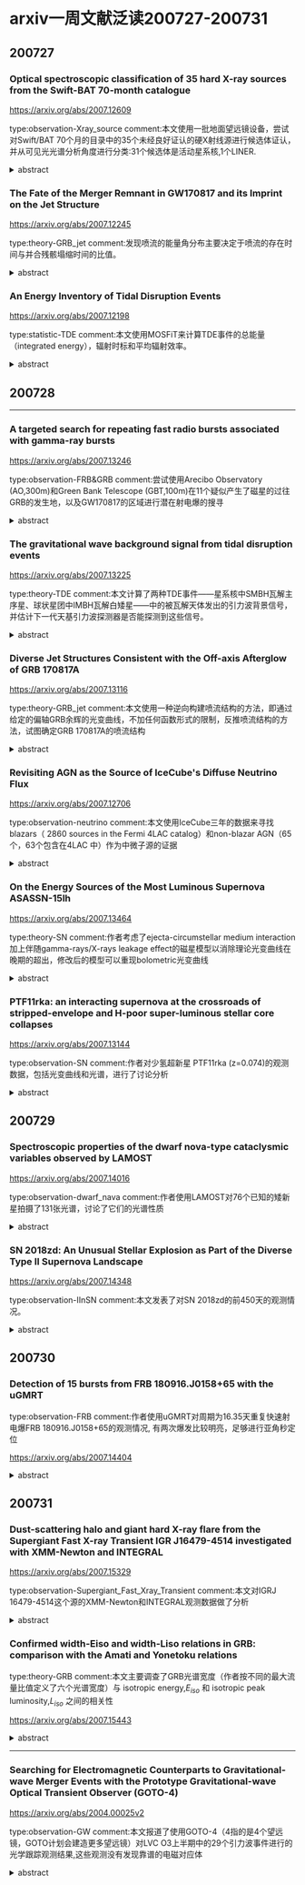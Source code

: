 # arxiv一周文献泛读200727-200731

## 200727


### Optical spectroscopic classification of 35 hard X-ray sources from the Swift-BAT 70-month catalogue

https://arxiv.org/abs/2007.12609

type:observation-Xray_source
comment:本文使用一批地面望远镜设备，尝试对Swift/BAT 70个月的目录中的35个未经良好证认的硬X射线源进行候选体证认，并从可见光光谱分析角度进行分类:31个候选体是活动星系核,1个LINER.

<details>
<summary>abstract</summary>

Authors: E. J. Marchesini, N. Masetti, E. Palazzi, et al.
Comments: Last draft version before referee's approval. Closest to the final published article

The nature of a substantial percentage (about one fifth) of hard X-ray sources discovered with the BAT instrument onboard the Neil Gehrels Swift Observatory (hereafter Swift) is unknown because of the lack of an identified longer-wavelength counterpart. Without such follow-up, an X-ray catalogue is of limited astrophysical value: we therefore embarked, since 2009, on a long-term project to uncover the optical properties of sources identified by Swift by using a large suite of ground-based telescopes and instruments. 

In this work, we continue our programme of characterization of unidentified or poorly studied hard X-ray sources by presenting the results of an optical spectroscopic campaign aimed at pinpointing and classifying the optical counterparts of 35 hard X-ray sources taken from the 70-month BAT catalogue. This sample was selected out of the available information about the chosenobjects: either they are completely unidentified sources,or their association with a longer-wavelength counterpart is still ambiguous. 

With the use of optical spectra taken at six different telescopes we were able to identify the main spectral characteristics (continuum type, redshift, and emission or absorption lines) of the observed objects, and determined their nature. 

We identify and characterize a total of 41 optical candidate counterparts corresponding to 35 hard X-ray sources given that, because of positional uncertainties, multiple lower energy counterparts can sometimes be associated with higher energy detections. We discuss which ones are the actual (or at least most likely) counterparts based on our observational results.

In particular, 31 sources in our sample are active galactic nuclei: 16 are classified as Type 1 (with broad and narrow emission lines) and 13 are classified as Type 2 (with narrow emission lines only); two more are BL Lac-type objects. We also identify one LINER, one starburst, and 3 elliptical galaxies. The remaining 5 objects are galactic sources: we identify 4 of them as cataclysmic variables, whereas one is a low mass X-ray binary.

- 本文使用一批地面望远镜设备，尝试对Swift/BAT 70个月的目录中的35个未经良好证认的硬X射线源进行候选体证认，并从可见光光谱分析角度进行分类。
- 文章为这35个源找出了41个光学候选体，其中：
  - 31个候选体是活动星系核，其中16个为1型（兼有宽线和窄线），13个为2型（仅有窄线），另外2个为蝎虎座BL型天体（BL Lacertae objects）。
  - 1个LINER（Low ionization Nuclear Emission Region，低电离星系核发射区域），1个星暴星系，3个椭圆星系。
  - 剩下5个是系内目标，其中4个是激变变星（cataclysmic variables，一个白矮星加一个被吸积的伴星组成的双星系统），另1个是低质量X射线双星。

![tab2a](./2007.12609_tab2a.png)

![tab2b](./2007.12609_tab2b.png)

</details>



### The Fate of the Merger Remnant in GW170817 and its Imprint on the Jet Structure

https://arxiv.org/abs/2007.12245

type:theory-GRB_jet
comment:发现喷流的能量角分布主要决定于喷流的存在时间与并合残骸塌缩时间的比值。

<details>
<summary>abstract</summary>

Authos: Ariadna Murguia-Berthier, Enrico Ramirez-Ruiz, Fabio De Colle, Agnieszka Janiuk, Stephan Rosswog, William H. Lee
Comments: 5 figures, 7 pages, submitted to ApJL

The first neutron star binary merger detected in gravitational waves, GW170817 and the subsequent detection of its emission across the electromagnetic spectrum showed that these systems are viable progenitors of short γ-ray bursts (sGRB). The afterglow signal of GW170817 has been found to be consistent with a structured GRB jet seen off-axis, requiring significant amounts of relativistic material at large angles. This trait can be attributed to the interaction of the relativistic jet with the external wind medium. <font color=red>Here we perform numerical simulations of relativistic jets interacting with realistic wind environments in order to explore how the properties of the wind and central engine affect the structure of successful jets.</font> We find that the angular energy distribution of the jet depends primarily on the ratio between the lifetime of the jet and the time it takes the merger remnant to collapse. We make use of these simulations to constrain the time it took for the merger remnant in GW170817 to collapse into a black hole based on the angular structure of the jet as inferred from afterglow observations. We conclude that the lifetime of the merger remnant in GW170817 was ≈0.8−0.9s, which, after collapse, triggered the formation of the jet. 

- GW170817成协的短暴的余辉反映了其喷流具有结构性，这可能是相对论喷流与外部星风介质相互作用的结果。
- 本文对这种相互作用进行了数值模拟，探究星风的性质和中心引擎对成功喷流的结构会产生怎样的影响。结果发现喷流的能量角分布主要决定于喷流的存在时间与并合残骸塌缩时间的比值。
- 利用以上结果，跟据观测得到的喷流能量角分布，即可得出GW170817中的并合残骸的存活时间（塌缩至黑洞所经历的时间）为0.8-0.9秒。

![fig1](./2007.12245_fig1.png)

![fig2](./2007.12245_fig2.png)

![fig3](./2007.12245_fig3.png)

</details>



### An Energy Inventory of Tidal Disruption Events

https://arxiv.org/abs/2007.12198

type:statistic-TDE
comment:本文使用MOSFiT来计算TDE事件的总能量（integrated energy），辐射时标和平均辐射效率。

<details>
<summary>abstract</summary>

Authors: Brenna Mockler, Enrico Ramirez-Ruiz
Comments: submitted to ApJL. 13 pages, 4 figures, 1 table

Tidal disruption events (TDEs) offer a unique opportunity to study a single super-massive black hole (SMBH) under feeding conditions that change over timescales of days or months. However, the primary mechanism for generating luminosity during the flares remains debated. Despite the increasing number of observed TDEs, it is unclear whether most of the energy in the initial flare comes from accretion near the gravitational radius or from circularizing debris at larger distances from the SMBH. The energy dissipation efficiency increases with decreasing radii, therefore by measuring the total energy emitted and estimating the efficiency we can derive clues about the nature of the emission mechanism. <font color=red>Here we calculate the integrated energy, emission timescales, and average efficiencies for the TDEs using the Modular Open Source Fitter for Transients (MOSFiT).</font> Our calculations of the total energy generally yield higher values than previous estimates. This is predominantly because, if the luminosity follows the mass fallback rate, TDEs release a significant fraction of their energy long after their light curve peaks. We use MOSFiT to calculate the conversion efficiency from mass to radiated energy, and find that for many of the events it is similar to efficiencies inferred for active galactic nuclei. There are, however, large systematic uncertainties in the measured efficiency due to model degeneracies between the efficiency and the mass of the disrupted star, and these must be reduced before we can definitively resolve the emission mechanism of individual TDEs. 

- 目前我们还不清楚TDE的耀发中的主要辐射机制，不清楚在最初耀发中的能量的主要来源（来自引力半径附近的吸积区域或远一些的环绕碎片circularizing debris）。在TDE吸积区域中，半径越小，能量耗散效率（energy dissipation efficiency）越高，所以测量TDE辐射的总能量并估算其（辐射）效率可以给我们提供有关辐射机制的线索。

- 本文使用MOSFiT来计算TDE事件的总能量（integrated energy），辐射时标和平均辐射效率。
- 本文计算给出的能量要普遍高于以往的估计，主要原因在于，如果TDE光度是随质量回落率（mass fallback rate）变化，则在光变曲线的峰值过后，TDE仍会继续辐射大量能量。
- 计算给出的多数TDE事件的能量转换效率与活动星系核的效率类似。不过文章指出效率的测量存在较大的系统误差（由于模型存在辐射效率和被瓦解的星体质量间的简并），有必要减少这样的简并才能够更准确地解决单个事件的能量机制问题。

![tab1](./2007.12198_tab1.png)

![tab1note](./2007.12198_tab1note.png)

![fig4](./2007.12198_fig4.png)

![fig4note](./2007.12198_fig4note.png)

![fig1](./2007.12198_fig1.png)

</details>



## 200728

---

### A targeted search for repeating fast radio bursts associated with gamma-ray bursts

https://arxiv.org/abs/2007.13246

type:observation-FRB&GRB
comment:尝试使用Arecibo Observatory (AO,300m)和Green Bank Telescope (GBT,100m)在11个疑似产生了磁星的过往GRB的发生地，以及GW170817的区域进行潜在射电爆的搜寻

<details>
<summary>abstract</summary>

Authors: Nipuni T. Palliyaguru, Devansh Agarwal, Golnoosh Golpayegani et al.
Comments: 7 pages, 4 figures, submitted to MNRAS

The origin of fast radio bursts (FRBs) still remains a mystery, even with the increased number of discoveries in the last three years. Growing evidence suggests that some FRBs may originate from magnetars. Large, single-dish telescopes such as Arecibo Observatory (AO) and Green Bank Telescope (GBT) have the sensitivity to detect FRB~121102-like bursts at gigaparsec distances. Here we present searches using AO and GBT that aimed to find potential radio bursts at 11 sites of past γ--ray bursts that show evidence for the birth of a magnetar. We also performed a search towards GW170817, which has a merger remnant whose nature remains uncertain. We place 10σ fluence upper limits of ≈0.036 Jy ms at 1.4 GHz and ≈0.063 Jy ms at 4.5 GHz for AO data and fluence upper limits of ≈0.085 Jy ms at 1.4 GHz and ≈0.098 Jy ms at 1.9 GHz for GBT data, for a maximum pulse width of ≈42 ms. The AO observations had sufficient sensitivity to detect any FRB of similar luminosity to the one recently detected from the Galactic magnetar SGR 1935+2154. Assuming a Schechter function for the luminosity function of FRBs, we find that our non-detections favor a steep power--law index (α≲−1.0) and a large cut--off luminosity ($L_0$≳ $10^{42} erg/s$). 

- 作者尝试使用两个大的单盘（single-dish）射电望远镜Arecibo Observatory (AO,300m)和Green Bank Telescope (GBT,100m)在11个疑似产生了磁星的过往GRB的发生地，以及GW170817的区域进行潜在射电爆的搜寻（如何搜寻？？）。这两个望远镜足可在Gpc的距离探测到类FRB121102的爆。

![tab1](./2007.13246_tab1.png)

![tab2](./2007.13246_tab2.png)

- 观测
  - AO的观测在2017 December 12:50 UTC 和 2018 December 19:55 UTC之间进行，每次（epoch）对一个目标观测0.6个小时，所有11个目标一共耗时114个小时，每个目标在每个频率上耗时1小时到21小时不等。观测数据由PUPPI（AO的一个后端，backend）记录，中心频率分别为1380MHz和4.5GHz，频宽约为600MHz。
  - GBT的观测在2017November 02:41 UTC 和 2018, July 31:02 UTC之间的10个时间段（epoch）上进行。每次在每个频率上对GW 170817观测1个小时。在开始的两个时间段，观测频率为1.4和1.9GHz（因为在早期，低频滤的射电辐射可能会被GRB后的ejecta吸收掉），之后只有1.4GHz的观测。观测数据由GUPPI记录。
  - 每次观测前都会先观测一个已知的脉冲星来检查仪器状态。

![fig1](./2007.13246_fig1.png)

![tab3](./2007.13246_tab3.png)

- 数据分析
  - 使用pipeline HEIMDALL处理数据，并从中搜寻宽度为40.96 $\mu s$ - 41.93 ms的脉冲，在S/N > 6 的水平上一共找出17672个候选体。
  - 使用卷积神经网络 FETCH 对这些候选体进行判断，分出 radio frequency interference (RFI) 和 潜在FRB候选体。设定判断阈值后，FETCH给出425个可能的FRB候选体，再经人工检查，最终找出68个单峰的候选体，不过这些信号都来自上面所说用来测试仪器状态的已知脉冲星，而其他的则是由附近的机场雷达发出的假脉冲。

- Detectability of a repeating FRB
  - 通过信噪比公式计算，分别对每个仪器在不同频段与S/N=10对应的通量上限（最低可观测流量）:
    - AO:  1.4GHz upper limit ≈ 0.036 Jy ms ; 4.5 GHz upper limit ≈ 0.063 Jy ms
    - GBT: 1.4GHz upper limit ≈ 0.085 Jy ms ; 1.9 GHz upper limit ≈ 0.098 Jy ms

  ![eq3](./2007.13246_eq3.png)

  - 把FRB 121102的一系列爆发放到各个GRB的位置上，可以算出每次爆对应的预期观测流量，这些预期流量就可以与上面给出的上限进行比较，如

  ![fig3](./2007.13246_fig3.png)

  - 如果磁星能够发出类似FRB121102的爆发，Arecibo应该有能力在4.8Gpc的距离上探测到~$9 \times 10^{42} erg/s$的明亮爆发。

- 如果FRB的光度函数为Schechter function，则以上结果支持函数中应有一个较陡的幂律指数（α≲−1.0）以及一个较大的截断光度($L_0$≳ $10^{42} erg/s$)。

![eq4](./2007.13246_eq4.png)

</details>



### The gravitational wave background signal from tidal disruption events

https://arxiv.org/abs/2007.13225

type:theory-TDE
comment:本文计算了两种TDE事件——星系核中SMBH瓦解主序星、球状星团中IMBH瓦解白矮星——中的被瓦解天体发出的引力波背景信号，并估计下一代天基引力波探测器是否能探测到这些信号。

<details>
<summary>abstract</summary>

Authors: Martina Toscani (1), Elena M. Rossi (2), Giuseppe Lodato (1) ((1) Dipartimento di Fisica, Università Degli Studi di Milano, Via Celoria, 16, Milano, 20133, Italy, (2) Leiden Observatory, Leiden University, PO Box 9513, 2300 RA, Leiden, the Netherlands)
Comments: Accepted for Publications in MNRAS. 11 pages, 5 figures

In this paper we derive the gravitational wave stochastic background from tidal disruption events (TDEs). We focus on both the signal emitted by main sequence stars disrupted by super-massive black holes (SMBHs) in galaxy nuclei, and on that from disruptions of white dwarfs by intermediate mass black holes (IMBHs) located in globular clusters. We show that the characteristic strain $h_c$'s dependence on frequency is shaped by the pericenter distribution of events within the tidal radius, and under standard assumptions $h_c∝f^{−1/2}$. This is because the TDE signal is a burst of gravitational waves at the orbital frequency of the closest approach. In addition, we compare the background characteristic strains with the sensitivity curves of the upcoming generation of space-based gravitational wave interferometers: the Laser Interferometer Space Antenna (LISA), TianQin, ALIA, the DECI-hertz inteferometer Gravitational wave Observatory (DECIGO) and the Big Bang Observer (BBO). We find that the background produced by main sequence stars might be just detected by BBO in its lowest frequency coverage, but it is too weak for all the other instruments. On the other hand, the background signal from TDEs with white dwarfs will be within reach of ALIA, and especially of DECIGO and BBO, while it is below the LISA and TianQin sensitive curves. This background signal detection will not only provide evidence for the existence of IMBHs up to redshift z∼3, but it will also inform us on the number of globular clusters per galaxy and on the occupation fraction of IMBHs in these environments. 

- 本文计算了两种TDE事件——星系核中SMBH瓦解主序星、球状星团中IMBH瓦解白矮星——中的被瓦解天体发出的引力波背景信号，并估计下一代天基引力波探测器——the Laser Interferometer Space Antenna (LISA), TianQin, ALIA, the DECI-hertz inteferometer Gravitational wave Observatory (DECIGO) and the Big Bang Observer (BBO)——是否能探测到这些信号。结果发现，对于前一种TDE的引力波信号，只有BBO能够在其最低频率探测到，而对于后一种，ALLA、DECIGO和BBO都可以探测到。
- 这样的探测工作可以为我们提供远距离（z~3）IMBH存在的证据，以及提供关于星系中球状星团的数量，IMBH在球状星团中所占比例等信息。

![fig2](./2007.13225_fig2.png)

</details>



### Diverse Jet Structures Consistent with the Off-axis Afterglow of GRB 170817A

https://arxiv.org/abs/2007.13116

type:theory-GRB_jet
comment:本文使用一种逆向构建喷流结构的方法，即通过给定的偏轴GRB余辉的光变曲线，不加任何函数形式的限制，反推喷流结构的方法，试图确定GRB 170817A的喷流结构

<details>
<summary>abstract</summary>

Authors: Kazuya Takahashi, Kunihito Ioka
Comments: 11 pages, 5 figures, 2 tables, submitted to MNRAS

The jet structure of short gamma-ray bursts (GRBs) has been controversial after the detection of GRB 170817A as the electromagnetic counterparts to the gravitational wave event GW170817. Different authors use different jet structures for calculating the afterglow light curves. We formulated a method to inversely reconstruct the jet structure uniquely from a given off-axis GRB afterglow, without assuming any functional form of the structure. By systematically applying our inversion method, we find that more diverse jet structures are consistent with the observed afterglow of GRB 170817A within errors: such as hollow-cone, spindle, Gaussian, and power-law jet structures. In addition, the total energy of the reconstructed jet is arbitrary, proportional to the ambient density n0, with keeping the same jet shape if the parameters satisfy the degeneracy combination $n_0 ε_B^{(p+1)/(p+5)} ε_e^{4(p−1)/(p+5)}=const.$. Observational accuracy less than ∼6 per cent is necessary to distinguish the different shapes, while the degeneracy of the energy scaling would be broken by observing the spectral breaks. Future events in denser environment with brighter afterglows and observable spectral breaks are ideal for our inversion method to pin down the jet structure, providing the key to the jet formation and propagation. 

- 短暴GRB 170817A的结构性喷流一直以来讨论颇多。本文使用一种逆向构建喷流结构的方法，即通过给定的偏轴GRB余辉的光变曲线，不加任何函数形式的限制，反推喷流结构的方法，试图确定GRB 170817A的喷流结构，但发现多种喷流结构都在一定误差允许范围内与GRB 170817A的观测符合，如hollow-cone, spindle, Gaussian, and power-law jet structures。

</details>



### Revisiting AGN as the Source of IceCube's Diffuse Neutrino Flux

https://arxiv.org/abs/2007.12706

type:observation-neutrino
comment:本文使用IceCube三年的数据来寻找blazars（ 2860 sources in the Fermi 4LAC catalog）和non-blazar AGN（65个，63个包含在4LAC 中）作为中微子源的证据

<details>
<summary>abstract</summary>

Authors: Daniel Smith, Dan Hooper, Abby Vieregg
Comments: 14 pages, 7 figures, to be submitted to JCAP

The origin of the astrophysical neutrino flux reported by the IceCube Collaboration remains an open question. In this study, we use three years of publicly available IceCube data to search for evidence of neutrino emission from the blazars and non-blazar Active Galactic Nuclei (AGN) contained the Fermi 4LAC catalog. We find no evidence that these sources produce high-energy neutrinos, and conclude that blazars can produce no more than 15% of IceCube's observed flux. The constraint we derive on the contribution from non-blazar AGN, which are less luminous and more numerous than blazars, is significantly less restrictive, and it remains possible that this class of sources could produce the entirety of the diffuse neutrino flux observed by IceCube. We anticipate that it will become possible to definitively test such scenarios as IceCube accumulates and releases more data, and as gamma-ray catalogs of AGN become increasingly complete. We also comment on starburst and other starforming galaxies, and conclude that these sources could contribute substantially to the signal observed by IceCube, in particular at the lowest detected energies. 

- 本文使用IceCube三年的数据来寻找blazars（ 2860 sources in the Fermi 4LAC catalog）和non-blazar AGN（65个，63个包含在4LAC 中）作为中微子源的证据。
- 作者没有发现证据表明这些源产生了高能中微子，并给出blazar来源的中微子不超过IceCube观测的15%的结论。
- 至于非blazar的AGN的贡献，作者不能给出严格的限制，并称这类源仍有可能是IceCube探测到的全部diffuse neutrino flux的来源。
- 另外作者也提到星暴星系和其它starforming星系也能大量贡献观测到的中微子信号。

</details>



### On the Energy Sources of the Most Luminous Supernova ASASSN-15lh

https://arxiv.org/abs/2007.13464

type:theory-SN
comment:作者考虑了ejecta-circumstellar medium interaction加上伴随gamma-rays/X-rays leakage effect的磁星模型以消除理论光变曲线在晚期的超出，修改后的模型可以重现bolometric光变曲线

<details>
<summary>abstract</summary>

Authors: Long Li, Zi-Gao Dai, Shan-Qin Wang, and Shu-Qing Zhong


In this paper, we investigate the energy-source models for the most luminous supernova ASASSN-15lh. We revisit the ejecta-circumstellar medium (CSM) interaction (CSI) model and the CSI plus magnetar spin-down with full gamma-ray/X-ray trapping which were adopted by Chatzopoulos et al.(2016) and find that the two models cannot fit the bolometric LC of ASASSN-15lh. Therefore, we consider a CSI plus magnetar model with the gamma-rays/X-rays leakage effect to eliminate the late-time excess of the theoretical LC. We find that this revised model can reproduce the bolometric LC of ASASSN-15lh. Moreover, we construct a new hybrid model (i.e., the CSI plus fallback model), and find that it can also reproduce the bolometric LC of ASASSN-15lh. Assuming that the conversion efficiency (η) of fallback accretion to the outflow is typically ∼ $10^{−3}$ , we derive that the total mass accreted is ∼ 3.9 $M_ ⊙$ . The inferred CSM mass in the two models is rather large, indicating that the progenitor could have experienced an eruption of hydrogen-poor materials followed by an energetic core-collapse explosion leaving behind a magnetar or a black hole.

- 目前学界存在多种模型解释超亮超新星的能源机制问题，如pair instability SN，磁星自旋减慢，喷射物与星周介质相互作用，回落吸积等模型。本文讨论了超新星ASASSN-15lh——最明亮的超新星（峰值热光度为$(2.2 \pm 0.2) \times 10^{45} erg/s$）——的能量来源模型。
- 文章首先回顾了Chatzopoulos et al.(2016)采用的两种模型：ejecta-circumstellar medium interaction  (CSI)模型和CSI加上伴随 full gamma-ray/X-ray trapping的磁星自旋减慢模型，发现这两种模型均不能拟合ASASSN-15lh的bolometric光变曲线。
- 故作者考虑了CSI加上伴随gamma-rays/X-rays leakage effect的磁星模型以消除理论光变曲线在晚期的超出，修改后的模型可以重现bolometric光变曲线。另外作者还考虑了CSI加回落吸积的组合模型，在一定条件下也能重现光变曲线，此情况下假设回落吸积物质到外流的转化效率为典型的~$10^{-3}$，则总吸积质量约为3.9$M_ ⊙$。
- 两种模型导出的CSM质量都比较大（SN ejecta + CSM: ~61 $M_⊙$, ~ 47 $M_⊙$），表明前身星可能是经历了一次少氢物质的爆发，随后是一次高能的核塌缩爆炸，留下一个磁星或是黑洞。

![fig2](./2007_13464_fig2.png)

![fig4](./2007_13464_fig4.png)

</details>



### PTF11rka: an interacting supernova at the crossroads of stripped-envelope and H-poor super-luminous stellar core collapses

https://arxiv.org/abs/2007.13144

type:observation-SN
comment:作者对少氢超新星 PTF11rka (z=0.074)的观测数据，包括光变曲线和光谱，进行了讨论分析

<details>
<summary>abstract</summary>
Authors: Elena Pian , Paolo A. Mazzali , Takashi J. Moriya et al.
Comments:  18 page, 9 figures, MNRAS, in press

The hydrogen-poor supernova PTF11rka (z = 0.0744), reported by the Palomar Transient Factory, was observed with various telescopes starting a few days after the estimated explosion time of 2011 Dec. 5 UT and up to 432 rest-frame days thereafter. The rising part of the light curve was monitored only in the $R_{PTF}$ filter band, and maximum in this band was reached ~30 rest-frame days after the estimated explosion time. The light curve and spectra of PTF11rka are consistent with the core-collapse explosion of a ~10  $M_⊙$ carbon-oxygen core evolved from a progenitor of main-sequence mass 25--40  $M_⊙$, that liberated a kinetic energy ($E_K$) ~ $4 \times 10^{51} erg$, expelled ~8  $M_⊙$ of ejecta ($M_{ej}$), and synthesised ~0.5  $M_⊙$ of 56Ni. The photospheric spectra of PTF11rka are characterised by narrow absorption lines that point to suppression of the highest ejecta velocities >~15,000 km/s. This would be expected if the ejecta impacted a dense, clumpy circumstellar medium. This in turn caused them to lose a fraction of their energy (~$5 \times 10^{50} erg$), less than 2% of which was converted into radiation that sustained the light curve before maximum brightness. This is reminiscent of the superluminous SN 2007bi, the light-curve shape and spectra of which are very similar to those of PTF11rka, although the latter is a factor of 10 less luminous and evolves faster in time. PTF11rka is in fact more similar to gamma-ray burst supernovae (GRB-SNe) in luminosity, although it has a lower energy and a lower $E_K/M_{ej}$ ratio.

- 尽管stripped-envelope和更大质量的H-poor超亮超新星在观测上有所不同，但这两类事件间仍存在一些联系，包括内秉性质，CSM起的作用，以及超亮超新星和最高能（the most energetic）的H-poor超新星都有可能是磁星旋转驱动的。通过广域巡天项目（large area sky survey）对超新星的系统准确的调查和研究，会发现一些具有中间性质的目标，把看上去不相关的两类超新星联系起来（This systematic approach makes unbiased detections possible and brings to evidence objects with intermediate properties that bridgeseemingly separate groups）。一个关键的例子就是H- 和 He-poor的Ic型 SN PTF11rka 。PTF11rka的光变曲线形状和光球阶段的光谱均与超亮的pair-instability（正负电子对的产生导致热核爆发）超新星，SN 2007bi相似，使得PTF11rka成为联系stripped-envelope SNe（窄线和宽线的Ic SNe）与H-poor SLSNe的一个值得监测的目标。
- 作者对少氢超新星 PTF11rka (z=0.074)的观测数据，包括光变曲线和光谱，进行了讨论分析。
- 测光开始于爆后数天（估计爆发时间为2011年12月5日UT），并一直持续，最后一次观测在开始观测的432天后。PTF11rka光变的上升阶段仅有$R_{PTF}$波段（P48）的数据，该波段下大概在爆后30天左右达到峰值。之后P60也参与进来，提供了gri波段的数据。在最后的fully nebular phase，即430天左右，由VLT提供了BVRI的数据。文中提到g波段的峰值至少发生在r波段，i波段的峰值的15天前，表明这个SN的光变有很强的色差行为。根据这些数据，作者构造了pseudebolometric光变曲线（注意在最大亮度达到前只有$R_{PTF}$波段的数据，因此只能基于一定假设构造早期的pseudobolometric光变曲线，导致其的峰值有很大的不确定性。SN 2007bi的情况也类似）。

![fig1](./2007.13144_fig1.png)
![fig1note](./2007.13144_fig1note.png)

![fig2](./2007.13144_fig2.png)

![fig2note](./2007.13144_fig2note.png)

- 测光期间一共进行了6次测谱。

![tab2](./2007.13144_tab2.png)

- PTF11rka在20天时的光谱与SN 2007bi在峰值后50天（爆发后120天）时的光谱非常相似，表明前者演化较快，其光球速度应该也与SN 2007bi50天时测量的结果，~12000 km/s接近。

![fig3](./2007.13144_fig3.png)

![fig3note](./2007.13144_fig3note.png)

- PTF11rka 和 SN 2007bi的星云阶段光谱存在一些不同，比较显著的一点就是很弱的铁线表明前者较后者只合成了少量的56Ni，这一点从光变曲线独立得出。

![fig4](./2007.13144_fig4.png)

![fig4note](./2007.13144_fig4note.png)

- 在模型拟合环节，作者使用最早的20天的光谱来确定爆发外层（outer layer）的参数（如velocity cut, $E_K$）,用光变曲线估计喷射物质量$M_{ej}$,以及用光变曲线（由光谱数据拟合的光变曲线）和晚期光谱估计56Ni的合成质量。
  - 采用与Moriya et al 2010用来拟合SN 2007bi的模型一样的喷射物密度结构，PTF11rka给出 $E_K$ ~ $4 \times 10^{51} erg$，$M_{ej} \sim8  M_⊙$，这样$E_K/M_{ej} \approx 0.5$ 就相对较低。SN 2007bi的相关量为56Ni ~ $6 M_⊙$，$M_{ej} \sim 40 M_⊙$，$E_K \sim 3.6 \times 10^{52}$，$E_K/M_{ej} \approx 1$ ，ejecta velocity cut $\sim 13000 - 16000 km/s$（Moriya T. J., Mazzali P. A., & Tanaka M. 2019b）。
  - 通过拟合20天的光谱， 作者将喷射物的分布在15000 km/s处截断，并给出$M_{ej} \approx 7.9 M_⊙$， $E_k \approx 3.5 \times 10^{51} erg$。
  - 这样就给出，质量约为0.1$M_⊙$的部分喷射物“撞进”了一个密度较大，比较厚重的星周介质中，损失了~$5 \times 10^{50} erg$的能量，根据光变曲线的拟合，其中有大概2%的能量被辐射出来。
  - 另外根据光变曲线的拟合，估计56Ni的产量为0.5$M_⊙$是必要的,以此匹配接近峰值时的光度 ~ $10^{43} erg/s$。这个估计比用晚期星云阶段光谱估计（~0.4 $M_⊙$）的大,可能是因为部分56Ni由于速度大于星云速度（4000 kms），从而没有在晚期星云光谱作出贡献。

![fig9](./2007.13144_fig9.png)

- 总结
  - 首先，PTF11rka的光谱和大部分的光变曲线在很大程度上都可以在传统框架下去解释，即超新星喷发出大质量的恒星核，且56Ni的放射性衰变支持着观测的光度（SN ejects a massive stellar core and the luminosity is supported by the radioactive decay of 56Ni）。所需要的56Ni的质量相当大~0.4-0.5$M_⊙$，与GRB-SNe相当。另外，喷射物质量的估计值，$M_{ej} \sim 8 \pm 2 M_⊙$也是在stripped-envelope 核塌缩SNe 的$M_{ej}$分布中处于较高的一部分。根据$M_{ej}$，可推断出CO核心的质量在$8 - 13 M_⊙$之间，前身主序星为$25 - 40 M_⊙$之间。具体取决于残骸是低质量中子星还是黑洞。其动能$E_K$ ~ $4 \times 10^{51} erg$ 虽然高但并不极端，更像是没有伴随GRB的明亮的 stripped-envelope SNe。
  - 然而，PTF11rka的早期光谱与SLSN 2007bi的相似。最近的一些工作表明其爆发的CO核心质量为~40$M_⊙$（前身星可能有60 - 80$M_⊙$）。尽管质量很大，SN 2007bi的爆发也没有特别高能（ $E_K \approx 4 \times 10^{52} erg, E_K / M_{ej} \approx 1$）。其光谱的拟合情况表明2007bi和PTF11rka一样，喷射物也是与CSM撞击而被减速。
  - PTF11rka的峰值光度与H-poor SNe的峰值光度的对比表明，前者光度大约比SLSNe低一个量级，且正好处在Ib/c型超新星的范围，而在宽线Ic型超新星中处于较低光度水平。特别的，56Ni的质量非常接近于SN 1998bw，且其宽光变曲线的形状和峰值光度也与“spectroscopically normal” Type Ic SN 2011bm相似。
  - 从光谱的角度来看，尽管PTF11rka在早期与SLSN 2007bi相似，但其后期光谱（爆发后的157和432天）则有H-poor的普通SNe，宽线SNe和SLSNe的影子。（Its late-time spectra are reminiscent of those of H-poor normal SNe,broad-lined SNe, and SLSNe ）
  - 以上这些性质使得PTF11rka将普通超新星，energetic stripped-envelope超新星（包括GRB-SNe）以及H-poor 超亮超新星联系起来（gap-bridging）。另外，作者提到PTF11rka和SLSN 2007bi之间的相似表明56Ni以及CSM的相互作用在H-poor SLSNe的研究中的作用不能忽略。




</details>



## 200729

### Spectroscopic properties of the dwarf nova-type cataclysmic variables observed by LAMOST

https://arxiv.org/abs/2007.14016

type:observation-dwarf_nava
comment:作者使用LAMOST对76个已知的矮新星拍摄了131张光谱，讨论了它们的光谱性质

<details>
<summary>abstract</summary>

Authors: Han Zhongtao, Boonrucksar Soonthornthum, Qian Shengbang, et al.
Comments: 29 pages, 11 figures

Spectra of 76 known dwarf novae from the LAMOST survey were presented. Most of the objects were observed in quiescence, and about 16 systems have typical outburst spectra. 36 of these systems were observed by SDSS, and most of their spectra are similar to the SDSS spectra. 2 objects, V367 Peg and V537 Peg, are the first to observe their spectra. The spectrum of V367 Peg shows a contribution from a M-type donor and its spectral type could be estimated as M3-5 by combining its orbital period. The signature of white dwarf spectrum can be seen clearly in four low-accretion-rate WZ Sge stars. Other special spectral features worthy of further observations are also noted and discussed. We present a LAMOST spectral atlas of outbursting dwarf novae. 6 objects have the first outburst spectra, and the others were also compared with the published outburst spectra. We argue that these data will be useful for further investigation of the accretion disc properties. The HeII λ4686 emission line can be found in the outburst spectra of seven dwarf novae. These objects are excellent candidates for probing the spiral asymmetries of accretion disc. 

- 作者使用LAMOST对76个已知的矮新星拍摄了131张光谱，讨论了它们的光谱性质
- 大部分光谱是在矮新星的沉默阶段的光谱（光学薄，主要呈现较强的Balmer线和中性氦系列线叠加在较平坦的连续谱上），而有16个系统的光谱是比较典型的爆发时期的光谱（变为光学厚，吸收线变为主要特征，且由于吸积盘温度高，连续谱偏蓝）。

![fig6](./2007.14016_fig6.png)
![fig6note](./2007.14016_fig6note.png)

![fig7](./2007.14016_fig7.png)
![fig7note](./2007.14016_fig7note.png)

![fig8](./2007.14016_fig8.png)

- V367 Peg  V537 Peg这两个目标是首次被拍光谱，其中V367 Peg的光谱显示出了伴星（donor）的M型光谱。
- 另外，在4个低吸积率的系统（WZ Sge stars, EG Cnc, EZLyn, PQ And and V355 UMa）的光谱中显漏出白矮星的光谱（通常由比较陡的“蓝色”连续谱加上围绕Blamer线的较宽的吸收"翼""  -> often reveal a steep blue continuum plus broad absorption wings around the Balmer emissions）

![PQ_And](./2007.14016_PQ_And.png)

![V355_UMa](./2007.14016_V355_UMa.png)

- 最后提到outburst时期的光谱可用来研究吸积盘的性质。

</details>



### SN 2018zd: An Unusual Stellar Explosion as Part of the Diverse Type II Supernova Landscape

https://arxiv.org/abs/2007.14348

type:observation-IInSN
comment:本文发表了对SN 2018zd的前450天的观测情况。

<details>
<summary>abstract</summary>

Authors: Jujia Zhang, Xiaofeng Wang, Jozsef Vinko et al.
Comments: Accepted for publication in MNRAS, 20 pages, 11 figures.

We present extensive observations of SN 2018zd covering the first ~450 d after the explosion. This SN shows a possible shock-breakout signal ~3.6 hr after the explosion in the unfiltered light curve, and prominent flash-ionisation spectral features within the first week. The unusual photospheric temperature rise (rapidly from ~12,000 K to above 18,000 K) within the earliest few days suggests that the ejecta were continuously heated. Both the significant temperature rise and the flash spectral features can be explained with the interaction of the SN ejecta with the massive stellar wind ($0.18^{+0.05}_{−0.10}M_⊙$), which accounts for the luminous peak ($L_{max}=[1.36±0.63] \times 10^{43} erg/s$) of SN 2018zd. The luminous peak and low expansion velocity ($v≈3300 km/s$) make SN 2018zd to be like a member of the LLEV (luminous SNe II with low expansion velocities) events originated due to circumstellar interaction. The relatively fast post-peak decline allows a classification of SN 2018zd as a transition event morphologically linking SNe IIP and SNe IIL. In the radioactive-decay phase, SN 2018zd experienced a significant flux drop and behaved more like a low-luminosity SN IIP both spectroscopically and photometrically. This contrast indicates that circumstellar interaction plays a vital role in modifying the observed light curves of SNe II. Comparing nebular-phase spectra with model predictions suggests that SN 2018zd arose from a star of ~12 $M_⊙$. Given the relatively small amount of 56Ni (0.013 − 0.035 $M_⊙$), the massive stellar wind, and the faint X-ray radiation, the progenitor of SN 2018zd could be a massive asymptotic giant branch star which collapsed owing to electron capture. 

- 本文发表了对SN 2018zd的前450天的观测情况。
- SN 2018zd于UT 2018.03.02被报道，随后日本的Takamizawa station的观测给出无滤光波段星等17.8mag。其光谱最早由云南丽江天文台在发现后三小时拍摄。随后的光谱由于具有较窄的谱线被证认为一个IIn型超新星。
- 这个超新星的unfiltered光变曲线在约3.6小时出现了一个可能的shock-breakout（当激波传播到星体表面时会产生明亮的耀发，持续时标通常小于1小时。Garnavich et al. 2016）信号，并在第一周出现了明显的flash-ionisation光谱特征（如氢, N v λλ4334, 4641, He ii λ4686, He ii λ4860, C iv λλ5801, 5812, 以及 C iv λ7110的窄发射线。这些发射线由周围经X射线电离的星风物质发出 ）。

![fig4](./2007.14348_fig4.png)

![fig8](./2007.14348_fig8a&b.png)

![fig8](./2007.14348_fig8c.png)

![fig8](./2007.14348_fig8note.png)


- 其光球层温度在最初的几天里迅速从约12000K 升至约18000K，显示喷射物被不间断持续地加热。
- 显著的温度上升和flash-ionisation光谱特征都可以用SN 喷射物与大质量星风（$0.18 ^{+0.05}_{-0.10}M_⊙$）相互作用来解释，这也同样能解释其较亮的峰值光度$L_{max}=[1.36±0.63] \times 10^{43} erg/s$。较亮的峰值光度和较低的扩散速度（expansion velocity ~$v≈3300 km/s$ ）显示SN 2018zd像是LLEV（luminous SNe II with low expansion velocities; 起源于星周相互作用circumstellar interaction）事件中的一员。
- 根据其相对较快的峰值后衰减，也可以从形态上把它分类为一个连接IIP（Plateau，最常见）型和IIL（Linear）型超新星的过渡性事件。

![fig5](./2007.14348_fig5.png)

![fig5](./2007.14348_fig5note.png)

![fig10](./2007.14348_fig10.png)


- 在radioactively decay的阶段，它出现了显著的流量下降，并且在测光和测谱上均与低光度IIP型SN更类似（如SN 2018zd 68天的光谱与 SN 1999em 43天的光谱相似）。
- 将星云阶段的光谱与模型预测进行比较，说明SN 2018zd前身星质量约为12$M_⊙$。考虑到56Ni的量相对较少（0.013 − 0.035 $M_⊙$），以及较大质量的星风和较弱的X射线辐射，SN 2018zd的前生星可能是一个因为电子俘获而塌缩的massive asymptotic giant branch star.

</details>



## 200730

### Detection of 15 bursts from FRB 180916.J0158+65 with the uGMRT

type:observation-FRB
comment:作者使用uGMRT对周期为16.35天重复快速射电爆FRB 180916.J0158+65的观测情况, 有两次爆发比较明亮，足够进行亚角秒定位

https://arxiv.org/abs/2007.14404

<details>
<summary>abstract</summary>

Authors: Visweshwar Ram Marthi, Tasha Gautam, Dongzi Li et al.
Comments:  5 pages, 4 figures, submitted to MNRAS Letters

We report the findings of a uGMRT observing campaign on FRB 180916.J0158+65, discovered recently to show a 16.35-day periodicity of its active cycle. We observed the source at 550-750 MHz for ∼2 hours each during three successive cycles at the peak of its expected active period. We find 0, 12, and 3 bursts respectively, implying a highly variable bursting rate even within the active phase. We consistently detect faint bursts with spectral energies only an order of magnitude higher than the Galactic burst source SGR~1935+2154. The times of arrival of the detected bursts rule out many possible aliased solutions, strengthening the findings of the 16.35-day periodicity. A short-timescale periodicity search returned no highly significant candidates. Two of the beamformer-detected bursts were bright enough to be clearly detected in the imaging data, achieving sub-arcsecond localization, and proving as a proof-of-concept for FRB imaging with the GMRT. We provide a 3σ upper limit of the persistent radio flux density at 650 MHz of 66 μJy which, combined with the EVN and VLA limits at 1.6~GHz, further constrains any potential radio counterpart. These results demonstrate the power of uGMRT for targeted observations to detect and localize known repeating FRBs. 

-  本文报道了作者使用uGMRT对周期为16.35天（活跃期集中在5天的窗口内，CHIME/FRB Collaboration et al., 2020, Nature, 582, 351）重复快速射电爆FRB 180916.J0158+65的观测情况。
-  观测分别在预期活跃阶段的 2020 March 09,2020 March 24, 以及 2020 June 30进行，观测频段为550-750 MHz，每次时长两小时。这三次分别探测到了0,12,3次爆发，表明此FRB在活跃期也具有相当高的变化性。
-  有两次爆发（beamformer-detected bursts）比较明亮，足够进行亚角秒定位。

![fig1](./2007.14404_fig1.png)
![fig4](./2007.14404_fig4.png)

</details>



## 200731

### Dust-scattering halo and giant hard X-ray flare from the Supergiant Fast X-ray Transient IGR J16479-4514 investigated with XMM-Newton and INTEGRAL

https://arxiv.org/abs/2007.15329

type:observation-Supergiant_Fast_Xray_Transient
comment:本文对IGRJ 16479-4514这个源的XMM-Newton和INTEGRAL观测数据做了分析

<details>
<summary>abstract</summary>

Authors: V. Sguera, A. Tiengo, L. Sidoli, A. J. Bird
Comments: Accepted for publication on The Astrophysical Journal (received 20-Apr-2020, accepted 27-Jul-2020)

We report results from the analysis of XMM-Newton and INTEGRAL data of IGR J16479-4514. The unpublished XMM-Newton observation, performed in 2012, occurred during the source eclipse. No point-like X-ray emission was detected from the source, conversely extended X-ray emission was clearly detected up to a size distance compatible with a dust scattering halo produced by the source X-ray emission before being eclipsed by its companion donor star. The diffuse emission of the dust-scattering halo could be observed without any contamination from the central point X-ray source, compared to a previous XMM-Newton observation published in 2008. Our comprehensive analysis of the 2012 unpublished spectrum of the diffuse emission as well as of the 2008 re-analysed spectra extracted from three adjacent time intervals and different extraction regions (optimized for point-like and extended emission) allowed us to clearly disentangle the scattering halo spectrum from the residual point-like emission during the 2008 eclipse. Moreover, the point-like emission detected in 2008 could be separated into two components attributed to the direct emission from the source and to scattering in the stellar wind, respectively. From archival unpublished INTEGRAL data, we identified a very strong ($3 \times 10^{−8} erg cm^{−2} s^{−1}$) and fast (25 minutes duration) flare which was classified as giant hard X-ray flare since the measured peak-luminosity is $7 \times 10^{37} erg s^{−1}$. Giant X-ray flares from SFXTs are very rare, to date only one has been reported from a different source. We propose a physical scenario to explain the origin in the case of IGR J16479-4514. 

- 本文对IGRJ 16479-4514（Supergiant Fast X-ray Transient，是INTEGRAL上天后发现的一种新类别的Supergaint High-Mass X-ray Binaries，通常是中子星围绕一个早期超巨星旋转的系统。特点之一是具有明亮~$10^{36} erg s^{−1}$且快速—几小时到几天—的X射线暂现行为。这个源最早在2003年由INTEGRAL 发现）这个源的XMM-Newton和INTEGRAL观测数据做了分析。
- XMM-Newton在2012年的观测（unpublished）发生在这个源的“蚀变”期，当时的观测没有呈现X射线点源，相反是一个延展的X射线辐射源（extended X-ray emission），尺度上看比较像是在这颗源在被伴星掩盖前发出的X射线辐射被灰尘散射形成的灰尘散射晕（dust scattering halo）。

![fig1](./2007.15329_fig1.png)

![fig2](./2007.15329_fig2.png)



- 对比XMM-Newton 2008年的观测（处于“蚀变”开始期 eclipse ingress，且看到了源），2012年观测到的散射晕的漫发射（diffuse emission）基本上没有被X射线源污染。通过详细分析2012年的漫发射光谱和2008年的光谱，可以比较清楚的把散射晕的光谱与2008年“蚀变”期的残留点源辐射区分开来。进一步的，2008年的点源辐射可视作两个成分的组合，一个是来自源的直接辐射，另一个是星风中的散射。

![fig3](./2007.15329_fig3.png)

![tab1](./2007.15329_tab1.png)

- 从2008年3月19日INTEGRAL的数据（archival unpublished）中，作者发现有个强烈（$3 \times 10^{−8} erg cm^{−2} s^{−1}$）且快速（25分钟持续时间）的耀发，峰值光度达到$7 \times 10^{37} erg s^{−1}$，可归类为giant hard X-ray flare。历史上来自SFXT的giant hard X-ray flare非常罕见，仅被报道过一次。
- 最后提出了一中物理情景来解释 IGR J16479-4514中的giant hard X-ray flare起源（较大的吸积质量，处于具有特殊条件的轨道阶段）。

</details>



### Confirmed width-Eiso and width-Liso relations in GRB: comparison with the Amati and Yonetoku relations

type:theory-GRB
comment:本文主要调查了GRB光谱宽度（作者按不同的最大流量比值定义了六个光谱宽度）与 isotropic energy,$E_{iso}$ 和 isotropic peak luminosity,$L_{iso}$ 之间的相关性

https://arxiv.org/abs/2007.15443

<details>
<summary>abstract</summary>
Authors: Zhao-Yang Peng, Yue Yin, Ting Li, Hui Wu, Dao-Zhou Wang

Comments: 25 pages,25 figures,8 tables, accepted for publication in The Astrophysical Journal. arXiv admin note: text overlap with [arXiv:1908.04663](https://arxiv.org/abs/1908.04663) by other authors

The well-known Amati and Yonetoku relations in gamma-ray bursts (GRBs) show the strong correlations between the rest-frame $νf_ν$ spectrum peak energy,$E_{p,i}$ and the isotropic energy,$E_{iso}$ as well as isotropic peak luminosity,$L_{iso}$.  Recently, Peng etal. (2019) showed that the cosmological rest-frame spectral width are also correlated with $E_{iso}$ as well as $L_{iso}$. In this paper, we select a sample including 141 BEST time-integrated F spectra and 145 BEST peak flux P spectra observed by the Konus-Windwith known redshift to recheck the connection between the spectral width andEisoaswell asLiso. ==We define six types of absolute spectral widths as the differences between the upper (E2) and lower energy bounds (E1) of the full width at 50%, 75%, 85%, 90%,95%, 99% maximum of the $EF_E$ versus $E$ spectra==. It is found that all of the rest-frame absolute spectral widths are strongly positive correlated with $E_{iso}$ as well as $L_{iso}$ for the long burst for both the F and P spectra. All of the short bursts are the outliers for width-$E_{iso}$ relation and most of the short bursts are consistent with the long bursts for the width-$L_{iso}$ relation for both F and P spectra. Moreover, all of the location energy, $E_2$ and $E_1$, corresponding to various spectral widths are also positive correlated with $E_{iso}$ as well as $L_{iso}$. We compare all of the relations with the Amati and Yonetoku relations and find the width-$E_{iso}$ and width-$L_{iso}$ relations when the widths are at about 90% maximum of the $EF_E$ spectra almost overlap with Amati relation and Yonetoku relation, respectively. The correlations of $E_2−E_{iso}$,$E_1−E_{iso}$ and $E_2−L_{iso}$,$E_1−L_{iso}$ when the location energies are at 99% maximum of the $EF_E$ spectra are very close to the Amati and Yonetoku relations, respectively. Therefore, we confirm the existence of tight width-$E_{iso}$ and width-$L_{iso}$ relations for long bursts. We further show that the spectral shape is indeed related to $E_{iso}$ and $L_{iso}$. The Amati and Yonetoku relations re not necessarily the best relationships to relate the energy to the $E_{iso}$ and $L_{iso}$. They may be the special cases of the width-$E_{iso}$ and width-$L_{iso}$ relations or the energy-$E_{iso}$ and energy-$L_{iso}$ relations.

- 本文主要调查了GRB光谱宽度（作者按不同的最大流量比值定义了六个光谱宽度）与 isotropic energy,$E_{iso}$ 和 isotropic peak luminosity,$L_{iso}$ 之间的相关性。
- 光谱样本包含141个time-integrated光谱（F光谱）和145个峰值流量时的光谱（P光谱）。
- 发现对于长爆，两种光谱都表现出width-$E_{iso}$ 和width-$L_{iso}$ 较强的相关性，而短爆则大多只表现出width-$L_{iso}$ 的相关性。

![fig11](./2007.15443_fig11.png)

![tab4](./2007.15443_tab4.png)

- 另外还讨论了作为宽度上下界的$E_2$,$E_1$与分别与$E_{iso}$和$L_{iso}$的相关性，发现宽度为最大值99%时，这些关系与Amati and Yonetoku relations比较接近。

</details>



---

### Searching for Electromagnetic Counterparts to  Gravitational-wave Merger Events with the Prototype Gravitational-wave  Optical Transient Observer (GOTO-4)

https://arxiv.org/abs/2004.00025v2

type:observation-GW
comment:本文报道了使用GOTO-4（4指的是4个望远镜，GOTO计划会建造更多望远镜）对LVC O3上半期中的29个引力波事件进行的光学跟踪观测结果,这些观测没有发现靠谱的电磁对应体

<details>
<summary>abstract</summary>
Authors: B. P. Gompertz, R. Cutter, D. Steeghs et al.
Comments: 15 pages, 7 figures, 3 tables. Accepted for publication in MNRAS. Author's final submitted version

We report the results of optical follow-up observations of 29 gravitational-wave triggers during the first half of the LIGO-Virgo Collaboration (LVC) O3 run with the Gravitational-wave Optical Transient Observer (GOTO) in its prototype 4-telescope configuration (GOTO-4). While no viable electromagnetic counterpart candidate was identified, we estimate our 3D (volumetric) coverage using test light curves of on- and off-axis gamma-ray bursts and kilonovae. In cases where the source region was observable immediately, GOTO-4 was able to respond to a GW alert in less than a minute. The average time of first observation was 8.79 hours after receiving an alert (9.90 hours after trigger). A mean of 732.3 square degrees were tiled per event, representing on average 45.3 per cent of the LVC probability map, or 70.3 per cent of the observable probability. This coverage will further improve as the facility scales up alongside the localisation performance of the evolving gravitational-wave detector network. Even in its 4-telescope prototype configuration, GOTO is capable of detecting AT2017gfo-like kilonovae beyond 200Mpc in favourable observing conditions. We cannot currently place meaningful electromagnetic limits on the population of distant ($\hat{D}_L$=1.3 Gpc) binary black hole mergers because our test models are too faint to recover at this distance. However, as GOTO is upgraded towards its full 32-telescope, 2 node (La Palma \& Australia) configuration, it is expected to be sufficiently sensitive to cover the predicted O4 binary neutron star merger volume, and will be able to respond to both northern and southern triggers. 

- 本文报道了使用GOTO-4（4指的是4个望远镜，GOTO计划会建造更多望远镜）对LVC O3上半期中的29个引力波事件进行的光学跟踪观测结果。

![tab1](./2004.00025_TAB1.png)

- 这些观测没有发现靠谱的电磁对应体，作者使用正轴/偏轴的GRB以及千新星的测试光变曲线（test light curve）对他们的体积覆盖（3D/volumetric coverage）情况进行了估计。（即用模拟的光变曲线来检测GOTO-4的覆盖能力，but how？？）
- 情况允许的条件（in cases of well-timed events that fell in unconstrained tiles，就是在晚间并且能看见）下，GOTO-4可以在小于1分钟内对GW警报作出反应。平均下来是在GW警报后8.79小时（trigger后9.90小时）开始进行第一次反应观测。
- 平均每次事件会对732.3平方度（单个最高可达2667平方度）的天区进行划分观测，对应LVC 45.3%的概率天区，或者70.3%的可观测概率天区。随着引力波探测器定位本领的进步，这些覆盖率将会进一步提高。
- 即使目前GOTO只部署了4架望远镜（组合视场约19平方度，位于La Palma, Spain），理想条件下也有能力在200Mpc以上的距离观测到AT2017gfo类似的千新星（理论预期，实际上在这29个事件中的测试得到的平均距离是126Mpc）。不过现在还不能给~1.3Gpc的双黑洞并合事件定一个电磁上限（electromagnetic limits ），因为测试用的模型不够亮，不足以覆盖如此远的距离（正文：However, we find that due to their distance, it is not possible to place model-constraining limits on EM emission from the distant (> 250 Mpc) population of BBH mergers detected by the LVC unless they house on-axis gamma-ray bursts）。
- 尽管如此，等将来GOTO部署了全部2个节点（La Palma & Australia，每个节点的视场约75平方度）的32架望远镜，理论上就有足够的灵敏度去覆盖O4的双中子星并合事件（binary neutron star volume），并且对南半球和北半球的触发均能作出反应。



- DATA SAMPLE
  - Data Collection with GOTO
    - GOTO sentinel (Dyer et al. 2018)自动获取LVC的probability map后会根据地图给出观测曝光计划；
    - 观测天区的划分是固定的，拍摄后的图像将与天区以前的模板图像进行对比来找暂现源；
    - 观测计划会随LVC发布的天区图更新；
    - 对于首次反应干测，GOTO使用其较宽的L波段（3750 - 7000 A）滤光片，大约相当于其B，G，R波段的综合，也相当于SDSS g 和 r 波段的综合；
    - 默认策略是每个tile至少观测两次，每次3 x 60s曝光。这些图像经过median叠加形成science图像；
    - 对于BNS事件，观测会在数天内重复进行。
  - Image Processing and Data Mining
    - 自动下载图像到处理队列，将处理后结果录入PostgreSQL数据库
    - 处理过程包括bias subtraction, dark subtraction. flat-field correction, overscan correction and trimming。接着使用Astrometry.net加载wcs等信息（astrometric solution），使用APASS V波段或者PS1 g波段的大量参考星stars作为对比来确定测光0点。
    - 将图像median叠加后，如果有模板图像，则是用HOTPANTS进行图像相减。
    - 通过一套算法去证认相减图像上的features，得分低的再经过人工筛选；得分高的就将源及相应的信息放到浏览器上供人检查。这一整套流程大概需要10到20分钟完成。
    - 对一个引力波事件跟踪结束后（after a compaign），会用脚本把所有与此事件的观测数据信息提取出来，评估跟踪观测的表现。（For the purpose of this paper, the data are mined after a campaign has been completed using a script which pulls all observations linked to each event. The observations are analysed and their meta-data is taken to assess follow-up performance.）
- Test Sources
  - 正轴GRB余辉
  - 偏轴GRB余辉
  -  代表类千新星演化的Bazin function (Bazin et al. 2011)，以AT2017gfo的数据为基础得到的拟合光变曲线
  - Constant source $m_L = 19$，用于检查GOTO-4对于相对亮且稳定的源的观测能力

![fig1](./2004.00025_fig1.png)

- METHOD

  - 拍摄的时候，每个单位望远镜和每个tile之间都存在一定的重叠，以更完整的覆盖目标天区。
- 平均来说，在一次GW事件跟踪观测中，GOTO-4会对每个LVC skymap pixel重复观测4.8次（计划上的重复故观测加上重叠部分）。
  
  ![fig2](./2004.00025_fig2.png)
  
  ![Dyer_fig1](./1807.01614_fig1.png)
  
  ![dyer_fig2](./1807.01614_fig2.png)
  
  - Volumetric Coverage
    - 将测试模型的实际观测对应时间段的星等（经过银河系消光修正）与观测图像的极限星等相比，来估计最远能观测的距离（即在此距离上，修正的模型星等等于对应真实观测图像的5$\sigma$极限星等）。
    - Finally,  LVC  probability  map  pixels  are  sorted  intogroups of equal observable horizon, where their probabilitydensity functions are summed (cf. Singer et al. 2016), andthe combined probability density function of each group isintegrated out to their shared horizon. Our full volumetricprobability coverage is then the sum of all of the groups.
  
- RESULTS & DISCUSSION

  - 平均每次事件会对732.3平方度（单个最高可达2667平方度）的天区进行划分观测，对应LVC 45.3%的概率天区，或者70.3%的可观测概率天区。29次测中，有15次覆盖面积在500平方度以上，6次覆盖面积在1000平方度以上。
  - 对于双黑洞事件，目前的仪器还无法去探测平均距离1.3Gpc的BBH事件。为了给BBH事件一个大约的辐射上限，作者选取那些反应时间在1天之内且观测条件良好的BBH跟踪观测各自上限的平均，结果大约是$5\sigma M_L \gt \sim 19$。
  - 对于正轴GRB，GOTO-4可以覆盖平均约10%的总概率体积。
  - 目前GOTO-4的观测策略并不适合于搜寻偏轴GRB，不仅因为它们亮度偏低，还因为它们到达峰值光度通常在比较晚之后，而GOTO的观测更多集中于trigger后的2到3天。所以可以调整策略，在5到10天后重新搜寻候选天区，以更好限制观测偏轴GRB的可能性。

  ![tab2](./2004.00025_tab2.png)

  ![tab2note](./2004.00025_tab2note.png)

  ![fig4](./2004.00025_fig4.png)

  - 下表展示了在不同的样本区间内，各种类型的源的探测期望个数。对于偏轴GRB，千新星以及19mag源来说，加上距离限制和不加距离限制的期望探测是一样的，说明250Mpc（nearby）以上的这三种类型的源基本上不会被观测到。相反，正轴GRB由于其亮度，可以在更远的距离被探测到。250Mpc以内的事件是GOTO的主要关注对象。可以看出，可能需要在数十个250Mpc以内的GW才能发现一个KN。

    ![tab3](./2004.00025_tab3.png)

  - 注意到，表2最后3列，作者计算了如果对应体是AT2017gfo型事件，深度分别足够保留90%，50%和0%（损失的部分因为深度不够）的2D可观测概率天区覆盖率对应的距离。可以看出，对GW170817这样的事件，GOTO-4期望可以探测到AT2017gfo（平均$D_{90}=48Mpc$，即在90%的视线方向上由足够的深度覆盖48Mpc的AT2017gfo）。这种保留率和距离的关系也可见下图。GOTO-4可以在100Mpc以上搜寻AT2017gfo类型的事件。200Mpc也有一定的可能性（and is capable of achieving200  Mpc  in  a  favourable  line  of  sight. ）

    ![fig5](./2004.00025_fig5.png)

  - 下图显示了LVC分类为BNS事件的事件距离分布（包括$1/\sigma_{dist}^2$加权的分布和没加权且包括GW170817的分布）以及GOTO-4可观测的事件距离分布。由此估计GOTO-4的深度可以覆盖到加权分布中18%的事件或不加权且包括GW170817分布中22.5%的事件。

    ![fig6](./2004.00025_fig6.png)

  - 表2中有少数源的KN最大观测深度非常小，如S190915ak，S190510g和S190421ar。

    - S190915ak的KN最大观测深度只有15Mpc，主要原因是大气质量高（2），亮月影响大（91.5%illumination），以及观测时间几乎是在峰值后一天，此时光度已经相对最大值下降了接近一个星等。
    - S190510g的KN最大观测深度为57Mpc，大气质量为1.78。尽管月光影响不大（30%），但最大的问题是观测时间太早，所有的观测都在0.1天内进行，而此时亮度还没有达到最大，比最大值低了近2个星等。
    - S190421ar的KN最大深度为66Mpc，大气质量为1.88，月亮也比较亮（77%），并且观测时风速较大（平均21 km/s）。除此之外，此事件的观测方向上又相对其它事件较大的消光，中值大约$A_V \approx 0.2 mag$。而且观测时间也比较晚，在trigger后两天，此时星等也比峰值要小2个星等。

  - 也有少数源的KN最大观测深度比较高，如S190425z和S190706ai。

    - S190425z的KN最大深度达到了227Mpc，大气质量为1.27，月亮为51%。观测条件比前面三个要好，但最主要原因的还是观测正好是在模型中的峰值时段进行。
    - S190706ai的KN最大深度为168Mpc，大气质量为1.79，月亮为34%，观测条件接近上面的S190510g，主要区别还是S190706ai的观测时间更接近峰值。

  - 可以看出尽管观测条件（天气，风，大气质量，月亮亮度和telescope optics）会影响观测深度（极限星等），但影响到我们能在多远距离上探测到KN的主要因素是观测时间。根据模型，在trigger后的0.5天是有必要进行观测的。

- 展望
  - 引力波探测器的精度提升和灵敏度提升。
    - O4将加入Kamioka  Gravitational-wave  Detector（KAGRA，神冈引力波探测器，在日本岐阜县），估计那时的BNS(BBH)定位精度将从O3的中值$270^{34}_{-30}$($280^{+30}_{-23}$)平方度的90%置信区间到O4的对应定位精度中值为$33^{5}_{-5}$（$41^{7}_{-6}$）平方度。
    - 关于所需的灵敏度，O4期间预期的BNS范围为160 – 190 Mpc（aLIGO），90 – 120 Mpc（AdV）和25 – 130 Mpc（KAGRA）。

  - 增加深度（极限星等）：增加曝光时间，叠加更多图像。这两点都可以得益于引力波探测器定位精度的提高。如果极限星等能够达到22等，则可以覆盖O4几乎所有的BNS事件。

    ![fig7](./2004.00025_fig7.png)

  - 在加入在澳大利亚的南半球观测点后，可以增加观测时间窗口，反应速度和观测天区范围。

</details>